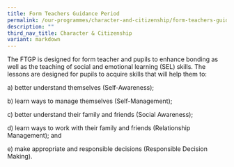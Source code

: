 ```yaml
---
title: Form Teachers Guidance Period
permalink: /our-programmes/character-and-citizenship/form-teachers-guidance-period/
description: ""
third_nav_title: Character & Citizenship
variant: markdown
---
```


The FTGP is designed for form teacher and pupils to enhance bonding as well as the teaching of social and emotional learning (SEL) skills. The lessons are designed for pupils to acquire skills that will help them to:

a) better understand themselves (Self-Awareness);

b) learn ways to manage themselves (Self-Management);

c) better understand their family and friends (Social Awareness);

d) learn ways to work with their family and friends (Relationship Management); and

e) make appropriate and responsible decisions (Responsible Decision Making).